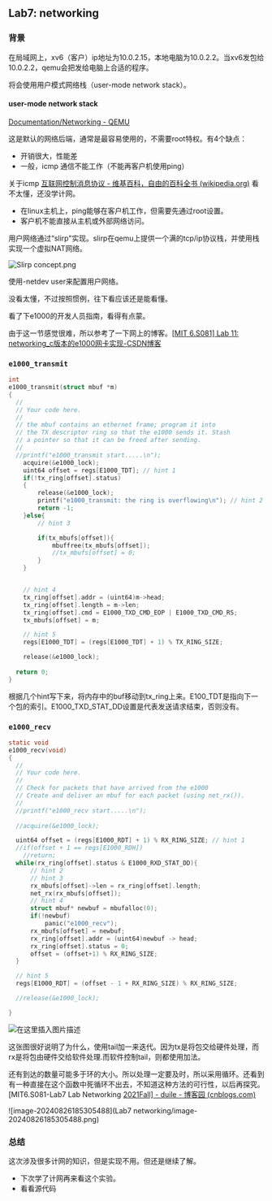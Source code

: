 ## Lab7: networking

### 背景

在局域网上，xv6（客户）ip地址为10.0.2.15，本地电脑为10.0.2.2。当xv6发包给10.0.2.2，qemu会把发给电脑上合适的程序。

将会使用用户模式网络栈（user-mode network stack）。

#### user-mode network stack

[Documentation/Networking - QEMU](https://wiki.qemu.org/Documentation/Networking#User_Networking_.28SLIRP.29)

这是默认的网络后端，通常是最容易使用的，不需要root特权。有4个缺点：

- 开销很大，性能差
- 一般，icmp 通信不能工作（不能再客户机使用ping）

关于icmp [互联网控制消息协议 - 维基百科，自由的百科全书 (wikipedia.org)](https://zh.wikipedia.org/zh-cn/互联网控制消息协议) 看不太懂，还没学计网。

- 在linux主机上，ping能够在客户机工作，但需要先通过root设置。
- 客户机不能直接从主机或外部网络访问。

用户网络通过“slirp"实现。slirp在qemu上提供一个满的tcp/ip协议栈，并使用栈实现一个虚拟NAT网络。

![Slirp concept.png](https://wiki.qemu.org/images/9/93/Slirp_concept.png)

使用-netdev user来配置用户网络。

没看太懂，不过按照惯例，往下看应该还是能看懂。

看了下e1000的开发人员指南，看得有点蒙。

由于这一节感觉很难，所以参考了一下网上的博客。[[MIT 6.S081\] Lab 11: networking_c版本的e1000网卡实现-CSDN博客](https://blog.csdn.net/LostUnravel/article/details/121437373)

###  `e1000_transmit`

```c
int
e1000_transmit(struct mbuf *m)
{
  //
  // Your code here.
  //
  // the mbuf contains an ethernet frame; program it into
  // the TX descriptor ring so that the e1000 sends it. Stash
  // a pointer so that it can be freed after sending.
  //
  //printf("e1000_transmit start.....\n");
  	acquire(&e1000_lock);
	uint64 offset = regs[E1000_TDT]; // hint 1
	if(!tx_ring[offset].status)
	{
		release(&e1000_lock);
		printf("e1000_transmit: the ring is overflowing\n"); // hint 2
		return -1;
	}else{
		// hint 3

		if(tx_mbufs[offset]){
			mbuffree(tx_mbufs[offset]);
			//tx_mbufs[offset] = 0;
		}
	}


	// hint 4
	tx_ring[offset].addr = (uint64)m->head;
	tx_ring[offset].length = m->len;
	tx_ring[offset].cmd = E1000_TXD_CMD_EOP | E1000_TXD_CMD_RS;
	tx_mbufs[offset] = m;

	// hint 5
	regs[E1000_TDT] = (regs[E1000_TDT] + 1) % TX_RING_SIZE;

	release(&e1000_lock);
  
  return 0;
}
```

根据几个hint写下来，将内存中的buf移动到tx_ring上来。E100_TDT是指向下一个包的索引。E1000_TXD_STAT_DD设置是代表发送请求结束，否则没有。

###  `e1000_recv`

```c
static void
e1000_recv(void)
{
  //
  // Your code here.
  //
  // Check for packets that have arrived from the e1000
  // Create and deliver an mbuf for each packet (using net_rx()).
  //
  //printf("e1000_recv start.....\n");
  
  //acquire(&e1000_lock);

  uint64 offset = (regs[E1000_RDT] + 1) % RX_RING_SIZE; // hint 1
  //if(offset + 1 == regs[E1000_RDH])
	//return; 
  while(rx_ring[offset].status & E1000_RXD_STAT_DD){
	  // hint 2
	  // hint 3
	  rx_mbufs[offset]->len = rx_ring[offset].length;
	  net_rx(rx_mbufs[offset]);
	  // hint 4
	  struct mbuf* newbuf = mbufalloc(0);
	  if(!newbuf)
		  panic("e1000_recv");
	  rx_mbufs[offset] = newbuf;
	  rx_ring[offset].addr = (uint64)newbuf -> head;
	  rx_ring[offset].status = 0;
	  offset = (offset+1) % RX_RING_SIZE;
  }

  // hint 5
  regs[E1000_RDT] = (offset - 1 + RX_RING_SIZE) % RX_RING_SIZE;

  //release(&e1000_lock);

}
```

![在这里插入图片描述](https://i-blog.csdnimg.cn/blog_migrate/99b4210facc1dcaac4b97d9f84b2bcfe.png)

这张图很好说明了为什么，使用tail加一来迭代。因为tx是将包交给硬件处理，而rx是将包由硬件交给软件处理.而软件控制tail，则都使用加法。

还有到达的数量可能多于环的大小。所以处理一定要及时，所以采用循环。还看到有一种直接在这个函数中死循环不出去，不知道这种方法的可行性，以后再探究。[MIT6.S081-Lab7 Lab Networking [2021Fall\] - duile - 博客园 (cnblogs.com)](https://www.cnblogs.com/duile/p/16277647.html#写在前面)

![image-20240826185305488](Lab7 networking/image-20240826185305488.png)

### 总结

这次涉及很多计网的知识，但是实现不用。但还是继续了解。

- 下次学了计网再来看这个实验。
- 看看源代码

